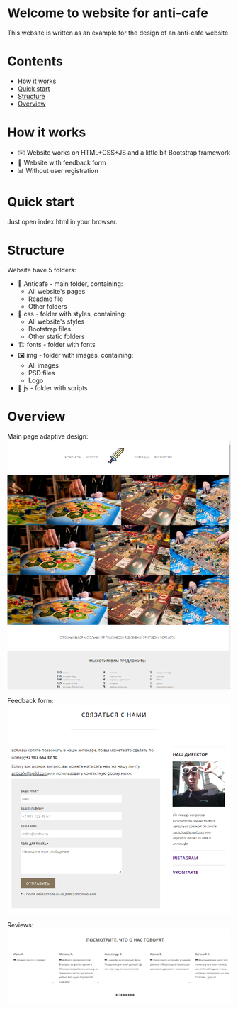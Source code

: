 # Welcome to website for anti-cafe

This website is written as an example for the design of an anti-cafe website

# Contents
- [How it works](#how-it-works)
- [Quick start](#quick-start)
- [Structure](#structure)
- [Overview](#overview)

# How it works

* ✉️ Website works on HTML+CSS+JS and a little bit Bootstrap framework
* 🧪 Website with feedback form
* 📊 Without user registration

# Quick start

Just open index.html in your browser.

# Structure

Website have 5 folders:

* 🎉 Anticafe - main folder, containing:
	* All website's pages
	* Readme file
	* Other folders
* 🎈 css - folder with styles, containing:
	* All website's styles
	* Bootstrap files
	* Other static folders
* 🏗 fonts - folder with fonts
* 🖼 img - folder with images, containing:
	* All images
	* PSD files
	* Logo
* 🎪 js - folder with scripts
# Overview
Main page adaptive design:
![Index](https://github.com/xmzboy/AntiCafe/raw/main/readme_images/index.png)

Feedback form:
![Feedback form](https://github.com/xmzboy/AntiCafe/raw/main/readme_images/feedback.png)

Reviews:
![Reviews](https://github.com/xmzboy/AntiCafe/raw/main/readme_images/reviews.png)